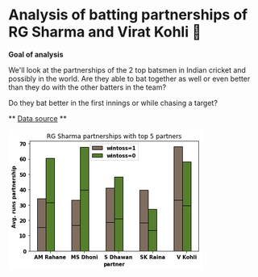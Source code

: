 # Analysis of batting partnerships of RG Sharma and Virat Kohli :cricket_game:


**Goal of analysis**

We'll look at the partnerships of the 2 top batsmen in Indian cricket and possibly in the world. Are they able to bat together as well or even better than they do with the other batters in the team? 

Do they bat better in the first innings or while chasing a target?


** [Data source](https://cricsheet.org/format/) **

![RG Sharma partnerships](images/sharma_p1.png)

